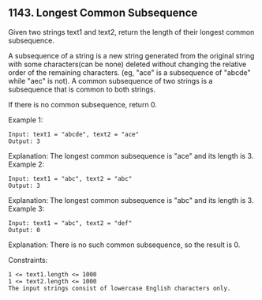 ## 1143. Longest Common Subsequence

Given two strings text1 and text2, return the length of their longest common subsequence.

A subsequence of a string is a new string generated from the original string with some characters(can be none) deleted without changing the relative order of the remaining characters. (eg, "ace" is a subsequence of "abcde" while "aec" is not). A common subsequence of two strings is a subsequence that is common to both strings.

 

If there is no common subsequence, return 0.

 

Example 1:
```
Input: text1 = "abcde", text2 = "ace" 
Output: 3  
```
Explanation: The longest common subsequence is "ace" and its length is 3.
Example 2:
```
Input: text1 = "abc", text2 = "abc"
Output: 3
```
Explanation: The longest common subsequence is "abc" and its length is 3.
Example 3:
```
Input: text1 = "abc", text2 = "def"
Output: 0
```
Explanation: There is no such common subsequence, so the result is 0.
 

Constraints:
```
1 <= text1.length <= 1000
1 <= text2.length <= 1000
The input strings consist of lowercase English characters only.
```